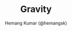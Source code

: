 ---
title: "Gravity"
github: https://github.com/hemangsk/Gravity
demo: http://hemangsk.github.io/Gravity
author: Hemang Kumar (@hemangsk)
ssg:
  - Jekyll
cms:
  - No Cms
---